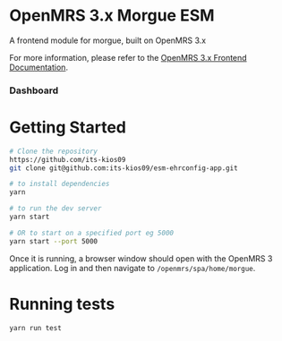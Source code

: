 # OpenMRS 3.x Morgue ESM

A frontend module for morgue, built on OpenMRS 3.x

For more information, please refer to the
[OpenMRS 3.x Frontend Documentation](https://o3-docs.openmrs.org/).

### Dashboard


# Getting Started


```sh
# Clone the repository
https://github.com/its-kios09
git clone git@github.com:its-kios09/esm-ehrconfig-app.git

# to install dependencies
yarn

# to run the dev server
yarn start

# OR to start on a specified port eg 5000
yarn start --port 5000
```

Once it is running, a browser window
should open with the OpenMRS 3 application. Log in and then navigate to
`/openmrs/spa/home/morgue`.

# Running tests
```
yarn run test
```
